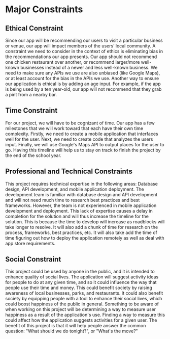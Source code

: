 # Major Constraints

## Ethical Constraint

Since our app will be recommending our users to visit a particular business or venue, our app will impact members of the users’ local community. A constraint we need to consider in the context of ethics is eliminating bias in the recommendations our app presents. Our app should not recommend one chicken restaurant over another, or recommend larger/more well-known businesses instead of a newer and less well-known business. We need to make sure any APIs we use are also unbiased (like Google Maps), or at least account for the bias in the APIs we use.  Another way to ensure our application is ethical is by adding an age input. For example, if the app is being used by a ten year-old, our app will not recommend that they grab a pint from a nearby bar. 


## Time Constraint

For our project, we will have to be cognizant of time. Our app has a few milestones that we will work toward that each have their own time complexity. Firstly, we need to create a mobile application that interfaces well for the user. Next, we need to create code that analyzes the users input. Finally, we will use Google's Maps API to output places for the user to go. Having this timeline will help us to stay on track to finish the project by the end of the school year. 


## Professional and Technical Constraints

This project requires technical expertise in the following areas: Database design, API development, and mobile application  deployment. The development team is familiar with database design and API development and will not need much time to research best practices and best frameworks.  However, the team is not experienced in mobile application development and deployment.  This lack of expertise causes a delay in completion for the solution and will thus increase the timeline for the solution.  This is because the time to develop will increase as roadblocks will take longer to resolve.  It will also add a chunk of time for research on the process, frameworks, best practices, etc.  It will also take add the time of time figuring out how to deploy the application remotely as well as deal with app store requirements.

## Social Constraint
This project could be used by anyone in the public, and it is intended to enhance quality of social lives. The application will suggest activity ideas for people to do at any given time, and so it could influence the way that people use their time and money. This could benefit society by raising awareness of local businesses, parks, and restaurants. It could also benefit society by equipping people with a tool to enhance their social lives, which could boost happiness of the public in general. Something to be aware of when working on this project will be determining a way to measure user happiness as a result of the application's use. Finding a way to measure this could affect how the application suggests activities for a given user. The benefit of this project is that it will help people answer the common question: "What should we do tonight?", or "What's the move?"

